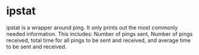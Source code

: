 # ipstat

ipstat is a wrapper around ping. It only prints out the most commonly needed information. This includes: Number of pings sent, Number of pings received, total time for all pings to be sent and received, and average time to be sent and received.
